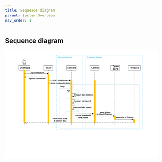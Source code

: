 ```yaml
---
title: Sequence diagram
parent: System Overview
nav_order: 1
---
```


## Sequence diagram

<p align="center">
  <img src="../images/sequence_diagram.svg" width="1100">
  <br> 
</p><br>


